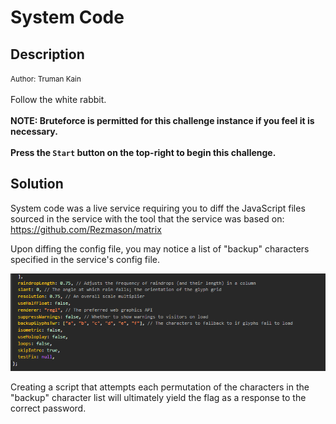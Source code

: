# System Code

## Description

<small>Author: Truman Kain</small><br><br>Follow the white rabbit.  <br><br> <b>NOTE: Bruteforce is permitted for this challenge instance if you feel it is necessary.</b> <br><br> <b>Press the <code>Start</code> button on the top-right to begin this challenge.</b>


## Solution

System code was a live service requiring you to diff the JavaScript files sourced in the service with the tool that the service was based on: https://github.com/Rezmason/matrix

Upon diffing the config file, you may notice a list of "backup" characters specified in the service's config file.

![systemcode_1.png](/images/systemcode_1.png)

Creating a script that attempts each permutation of the characters in the "backup" character list will ultimately yield the flag as a response to the correct password.